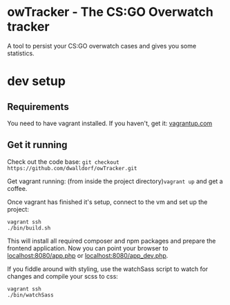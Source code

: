 # owTracker - The CS:GO Overwatch tracker

A tool to persist your CS:GO overwatch cases and gives you some statistics.

# dev setup

## Requirements
You need to have vagrant installed. If you haven't, get it: [vagrantup.com](https://www.vagrantup.com/)

## Get it running
Check out the code base: `git checkout https://github.com/dwalldorf/owTracker.git`

Get vagrant running: (from inside the project directory)`vagrant up` and get a coffee.

Once vagrant has finished it's setup, connect to the vm and set up the project:

    vagrant ssh
    ./bin/build.sh

This will install all required composer and npm packages and prepare the frontend application. 
Now you can point your browser to [localhost:8080/app.php](http://localhost:8080/app.php) or [localhost:8080/app_dev.php](http://localhost:8080/app_dev.php).

If you fiddle around with styling, use the watchSass script to watch for changes and compile your scss to css: 

    vagrant ssh
    ./bin/watchSass

